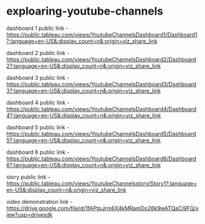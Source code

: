 # exploaring-youtube-channels


dashboard 1 public link -https://public.tableau.com/views/YoutubeChannelsDashboard1/Dashboard1?:language=en-US&:display_count=n&:origin=viz_share_link

dashboard 2 public link -https://public.tableau.com/views/YoutubeChannelsDashboard2/Dashboard2?:language=en-US&:display_count=n&:origin=viz_share_link

dashboard 3 public link -https://public.tableau.com/views/YoutubeChannelsDashboard3/Dashboard3?:language=en-US&:display_count=n&:origin=viz_share_link

dashboard 4 public link -https://public.tableau.com/views/YoutubeChannelsDashboard4/Dashboard4?:language=en-US&:display_count=n&:origin=viz_share_link

dashboard 5 public link -https://public.tableau.com/views/YoutubeChannelsDashboard5/Dashboard5?:language=en-US&:display_count=n&:origin=viz_share_link

dashboard 6 public link -https://public.tableau.com/views/YoutubeChannelsDashboard6/Dashboard6?:language=en-US&:display_count=n&:origin=viz_share_link

story public link -https://public.tableau.com/views/YoutubeChannelsstory/Story1?:language=en-US&:display_count=n&:origin=viz_share_link

video demonstration link -https://drive.google.com/file/d/1fAPtpJrm6X4kMRamDo26k9wATQaCi9FQ/view?usp=drivesdk
